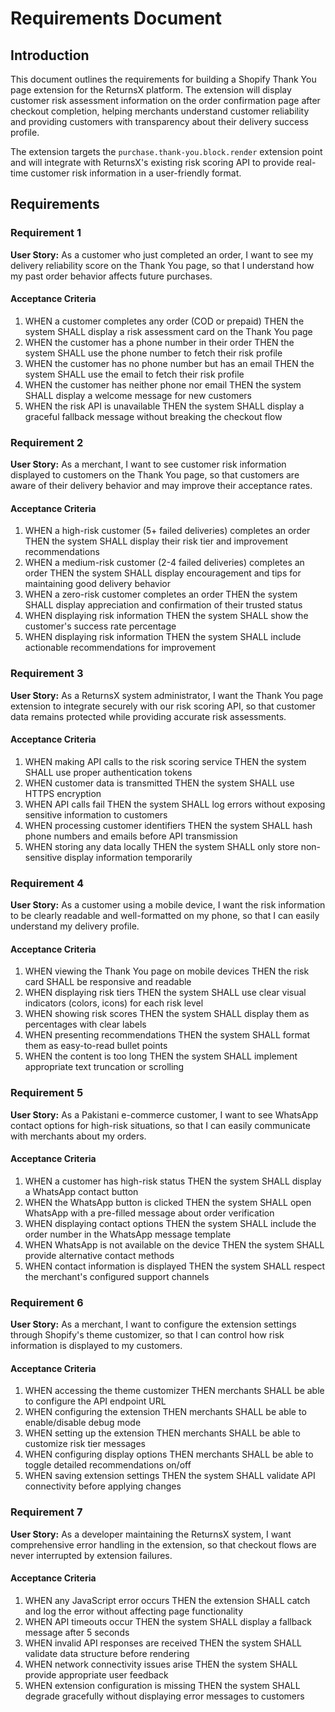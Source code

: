 # Requirements Document

## Introduction

This document outlines the requirements for building a Shopify Thank You page extension for the ReturnsX platform. The extension will display customer risk assessment information on the order confirmation page after checkout completion, helping merchants understand customer reliability and providing customers with transparency about their delivery success profile.

The extension targets the `purchase.thank-you.block.render` extension point and will integrate with ReturnsX's existing risk scoring API to provide real-time customer risk information in a user-friendly format.

## Requirements

### Requirement 1

**User Story:** As a customer who just completed an order, I want to see my delivery reliability score on the Thank You page, so that I understand how my past order behavior affects future purchases.

#### Acceptance Criteria

1. WHEN a customer completes any order (COD or prepaid) THEN the system SHALL display a risk assessment card on the Thank You page
2. WHEN the customer has a phone number in their order THEN the system SHALL use the phone number to fetch their risk profile
3. WHEN the customer has no phone number but has an email THEN the system SHALL use the email to fetch their risk profile
4. WHEN the customer has neither phone nor email THEN the system SHALL display a welcome message for new customers
5. WHEN the risk API is unavailable THEN the system SHALL display a graceful fallback message without breaking the checkout flow

### Requirement 2

**User Story:** As a merchant, I want to see customer risk information displayed to customers on the Thank You page, so that customers are aware of their delivery behavior and may improve their acceptance rates.

#### Acceptance Criteria

1. WHEN a high-risk customer (5+ failed deliveries) completes an order THEN the system SHALL display their risk tier and improvement recommendations
2. WHEN a medium-risk customer (2-4 failed deliveries) completes an order THEN the system SHALL display encouragement and tips for maintaining good delivery behavior
3. WHEN a zero-risk customer completes an order THEN the system SHALL display appreciation and confirmation of their trusted status
4. WHEN displaying risk information THEN the system SHALL show the customer's success rate percentage
5. WHEN displaying risk information THEN the system SHALL include actionable recommendations for improvement

### Requirement 3

**User Story:** As a ReturnsX system administrator, I want the Thank You page extension to integrate securely with our risk scoring API, so that customer data remains protected while providing accurate risk assessments.

#### Acceptance Criteria

1. WHEN making API calls to the risk scoring service THEN the system SHALL use proper authentication tokens
2. WHEN customer data is transmitted THEN the system SHALL use HTTPS encryption
3. WHEN API calls fail THEN the system SHALL log errors without exposing sensitive information to customers
4. WHEN processing customer identifiers THEN the system SHALL hash phone numbers and emails before API transmission
5. WHEN storing any data locally THEN the system SHALL only store non-sensitive display information temporarily

### Requirement 4

**User Story:** As a customer using a mobile device, I want the risk information to be clearly readable and well-formatted on my phone, so that I can easily understand my delivery profile.

#### Acceptance Criteria

1. WHEN viewing the Thank You page on mobile devices THEN the risk card SHALL be responsive and readable
2. WHEN displaying risk tiers THEN the system SHALL use clear visual indicators (colors, icons) for each risk level
3. WHEN showing risk scores THEN the system SHALL display them as percentages with clear labels
4. WHEN presenting recommendations THEN the system SHALL format them as easy-to-read bullet points
5. WHEN the content is too long THEN the system SHALL implement appropriate text truncation or scrolling

### Requirement 5

**User Story:** As a Pakistani e-commerce customer, I want to see WhatsApp contact options for high-risk situations, so that I can easily communicate with merchants about my orders.

#### Acceptance Criteria

1. WHEN a customer has high-risk status THEN the system SHALL display a WhatsApp contact button
2. WHEN the WhatsApp button is clicked THEN the system SHALL open WhatsApp with a pre-filled message about order verification
3. WHEN displaying contact options THEN the system SHALL include the order number in the WhatsApp message template
4. WHEN WhatsApp is not available on the device THEN the system SHALL provide alternative contact methods
5. WHEN contact information is displayed THEN the system SHALL respect the merchant's configured support channels

### Requirement 6

**User Story:** As a merchant, I want to configure the extension settings through Shopify's theme customizer, so that I can control how risk information is displayed to my customers.

#### Acceptance Criteria

1. WHEN accessing the theme customizer THEN merchants SHALL be able to configure the API endpoint URL
2. WHEN configuring the extension THEN merchants SHALL be able to enable/disable debug mode
3. WHEN setting up the extension THEN merchants SHALL be able to customize risk tier messages
4. WHEN configuring display options THEN merchants SHALL be able to toggle detailed recommendations on/off
5. WHEN saving extension settings THEN the system SHALL validate API connectivity before applying changes

### Requirement 7

**User Story:** As a developer maintaining the ReturnsX system, I want comprehensive error handling in the extension, so that checkout flows are never interrupted by extension failures.

#### Acceptance Criteria

1. WHEN any JavaScript error occurs THEN the extension SHALL catch and log the error without affecting page functionality
2. WHEN API timeouts occur THEN the system SHALL display a fallback message after 5 seconds
3. WHEN invalid API responses are received THEN the system SHALL validate data structure before rendering
4. WHEN network connectivity issues arise THEN the system SHALL provide appropriate user feedback
5. WHEN extension configuration is missing THEN the system SHALL degrade gracefully without displaying error messages to customers
